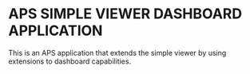 # APS SIMPLE VIEWER DASHBOARD APPLICATION

This is an APS application that extends the simple viewer by using extensions to dashboard capabilities.

